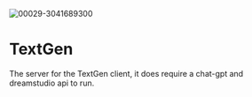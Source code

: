 ![00029-3041689300](https://github.com/jediknight813/TextGenServer/assets/17935336/d6761b03-2721-4299-8467-2bf6355698c3)
# TextGen

The server for the TextGen client, it does require a chat-gpt and dreamstudio api to run.
